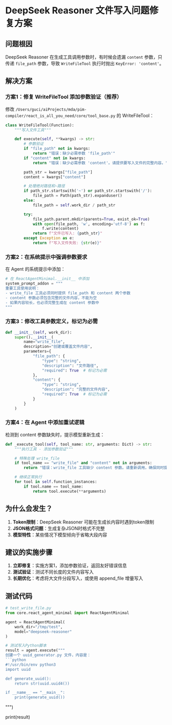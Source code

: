 # DeepSeek Reasoner 文件写入问题修复方案

## 问题根因

DeepSeek Reasoner 在生成工具调用参数时，有时候会遗漏 `content` 参数，只传递 `file_path` 参数，导致 `WriteFileTool` 执行时抛出 `KeyError: 'content'`。

## 解决方案

### 方案1：修复 WriteFileTool 添加参数验证（推荐）

修改 `/Users/guci/aiProjects/mda/pim-compiler/react_is_all_you_need/core/tool_base.py` 的 WriteFileTool：

```python
class WriteFileTool(Function):
    """写入文件工具"""

    def execute(self, **kwargs) -> str:
        # 参数验证
        if "file_path" not in kwargs:
            return "错误：缺少必需参数 'file_path'"
        if "content" not in kwargs:
            return "错误：缺少必需参数 'content'。请提供要写入文件的完整内容。"

        path_str = kwargs["file_path"]
        content = kwargs["content"]

        # 处理绝对路径和~路径
        if path_str.startswith('~') or path_str.startswith('/'):
            file_path = Path(path_str).expanduser()
        else:
            file_path = self.work_dir / path_str

        try:
            file_path.parent.mkdir(parents=True, exist_ok=True)
            with open(file_path, 'w', encoding='utf-8') as f:
                f.write(content)
            return f"文件已写入: {path_str}"
        except Exception as e:
            return f"写入文件失败: {str(e)}"
```

### 方案2：在系统提示中强调参数要求

在 Agent 的系统提示中添加：

```python
# 在 ReactAgentMinimal.__init__ 中添加
system_prompt_addon = """
重要工具使用说明：
- write_file 工具必须同时提供 file_path 和 content 两个参数
- content 参数必须包含完整的文件内容，不能为空
- 如果内容较长，也必须完整生成在 content 参数中
"""
```

### 方案3：修改工具参数定义，标记为必需

```python
def __init__(self, work_dir):
    super().__init__(
        name="write_file",
        description="创建或覆盖文件内容",
        parameters={
            "file_path": {
                "type": "string",
                "description": "文件路径",
                "required": True  # 标记为必需
            },
            "content": {
                "type": "string",
                "description": "完整的文件内容",
                "required": True  # 标记为必需
            }
        }
    )
```

### 方案4：在 Agent 中添加重试逻辑

检测到 content 参数缺失时，提示模型重新生成：

```python
def _execute_tool(self, tool_name: str, arguments: Dict) -> str:
    """执行工具 - 添加参数验证"""

    # 特殊处理 write_file
    if tool_name == "write_file" and "content" not in arguments:
        return "错误：write_file 工具缺少 content 参数。请重新调用，确保同时提供 file_path 和 content 参数。"

    # 继续正常执行
    for tool in self.function_instances:
        if tool.name == tool_name:
            return tool.execute(**arguments)
```

## 为什么会发生？

1. **Token限制**：DeepSeek Reasoner 可能在生成长内容时遇到token限制
2. **JSON格式问题**：生成复杂JSON时格式不完整
3. **模型特性**：某些情况下模型倾向于省略大段内容

## 建议的实施步骤

1. **立即修复**：实施方案1，添加参数验证，返回友好错误信息
2. **测试验证**：测试不同长度的文件内容写入
3. **长期优化**：考虑将大文件分段写入，或使用 append_file 增量写入

## 测试代码

```python
# test_write_file.py
from core.react_agent_minimal import ReactAgentMinimal

agent = ReactAgentMinimal(
    work_dir="/tmp/test",
    model="deepseek-reasoner"
)

# 测试写入Python脚本
result = agent.execute("""
创建一个 uuid_generator.py 文件，内容是：
```python
#!/usr/bin/env python3
import uuid

def generate_uuid():
    return str(uuid.uuid4())

if __name__ == "__main__":
    print(generate_uuid())
```
""")

print(result)
```